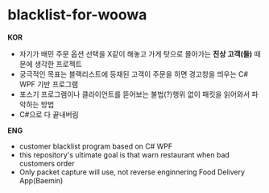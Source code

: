 # blacklist-for-woowa  

**KOR**  
+ 자기가 배민 주문 옵션 선택을 X같이 해놓고 가게 탓으로 몰아가는 **진상 고객(들)** 때문에 생각한 프로젝트  
+ 궁극적인 목표는 블랙리스트에 등재된 고객이 주문을 하면 경고창을 띄우는 C# WPF 기반 프로그램  
+ 포스기 프로그램이나 클라이언트를 뜯어보는 불법(?)행위 없이 패킷을 읽어와서 파악하는 방법  
+ C#으로 다 끝내버림  


**ENG** 
+ customer blacklist program based on C# WPF  
+ this repository's ultimate goal is that warn restaurant when bad customers order  
+ Only packet capture will use, not reverse enginnering Food Delivery App(Baemin)
